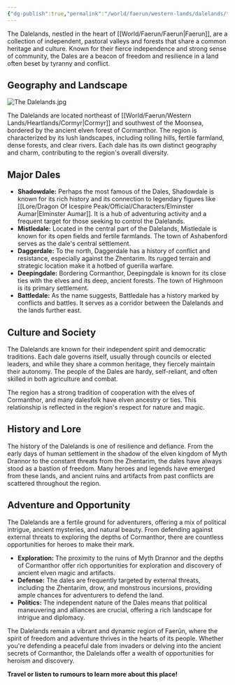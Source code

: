 ```yaml
---
{"dg-publish":true,"permalink":"/world/faerun/western-lands/dalelands/the-dalelands/"}
---
```


The Dalelands, nestled in the heart of [[World/Faerun/Faerun\|Faerun]], are a collection of independent, pastoral valleys and forests that share a common heritage and culture. Known for their fierce independence and strong sense of community, the Dales are a beacon of freedom and resilience in a land often beset by tyranny and conflict.
## Geography and Landscape

![The Dalelands.jpg](/img/user/Images/Locations/The%20Dalelands/The%20Dalelands.jpg)

The Dalelands are located northeast of [[World/Faerun/Western Lands/Heartlands/Cormyr\|Cormyr]] and southwest of the Moonsea, bordered by the ancient elven forest of Cormanthor. The region is characterized by its lush landscapes, including rolling hills, fertile farmland, dense forests, and clear rivers. Each dale has its own distinct geography and charm, contributing to the region's overall diversity.

## Major Dales

- **Shadowdale:** Perhaps the most famous of the Dales, Shadowdale is known for its rich history and its connection to legendary figures like [[Lore/Dragon Of Icespire Peak/Official/Characters/Elminster Aumar\|Elminster Aumar]]. It is a hub of adventuring activity and a frequent target for those seeking to control the Dalelands.
- **Mistledale:** Located in the central part of the Dalelands, Mistledale is known for its open fields and fertile farmlands. The town of Ashabenford serves as the dale's central settlement.
- **Daggerdale:** To the north, Daggerdale has a history of conflict and resistance, especially against the Zhentarim. Its rugged terrain and strategic location make it a hotbed of guerilla warfare.
- **Deepingdale:** Bordering Cormanthor, Deepingdale is known for its close ties with the elves and its deep, ancient forests. The town of Highmoon is its primary settlement.
- **Battledale:** As the name suggests, Battledale has a history marked by conflicts and battles. It serves as a corridor between the Dalelands and the lands further east.

## Culture and Society

The Dalelands are known for their independent spirit and democratic traditions. Each dale governs itself, usually through councils or elected leaders, and while they share a common heritage, they fiercely maintain their autonomy. The people of the Dales are hardy, self-reliant, and often skilled in both agriculture and combat.

The region has a strong tradition of cooperation with the elves of Cormanthor, and many dalesfolk have elven ancestry or ties. This relationship is reflected in the region's respect for nature and magic.

## History and Lore

The history of the Dalelands is one of resilience and defiance. From the early days of human settlement in the shadow of the elven kingdom of Myth Drannor to the constant threats from the Zhentarim, the dales have always stood as a bastion of freedom. Many heroes and legends have emerged from these lands, and ancient ruins and artifacts from past conflicts are scattered throughout the region.

## Adventure and Opportunity

The Dalelands are a fertile ground for adventurers, offering a mix of political intrigue, ancient mysteries, and natural beauty. From defending against external threats to exploring the depths of Cormanthor, there are countless opportunities for heroes to make their mark.

- **Exploration:** The proximity to the ruins of Myth Drannor and the depths of Cormanthor offer rich opportunities for exploration and discovery of ancient elven magic and artifacts.
- **Defense:** The dales are frequently targeted by external threats, including the Zhentarim, drow, and monstrous incursions, providing ample chances for adventurers to defend the land.
- **Politics:** The independent nature of the Dales means that political maneuvering and alliances are crucial, offering a rich landscape for intrigue and diplomacy.

The Dalelands remain a vibrant and dynamic region of Faerûn, where the spirit of freedom and adventure thrives in the hearts of its people. Whether you're defending a peaceful dale from invaders or delving into the ancient secrets of Cormanthor, the Dalelands offer a wealth of opportunities for heroism and discovery.

**Travel or listen to rumours to learn more about this place!**
